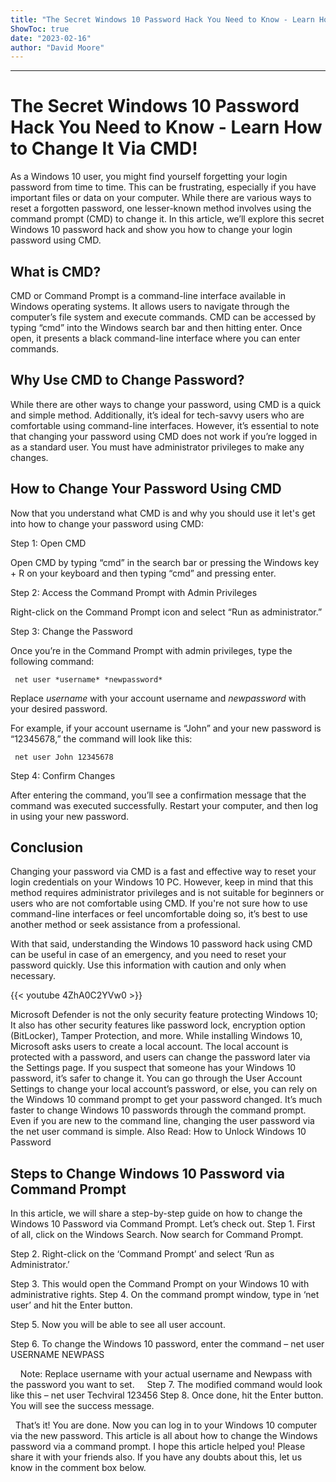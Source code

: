 ```yaml
---
title: "The Secret Windows 10 Password Hack You Need to Know - Learn How to Change It Via CMD!"
ShowToc: true 
date: "2023-02-16"
author: "David Moore"
---
```

*****
# The Secret Windows 10 Password Hack You Need to Know - Learn How to Change It Via CMD!

As a Windows 10 user, you might find yourself forgetting your login password from time to time. This can be frustrating, especially if you have important files or data on your computer. While there are various ways to reset a forgotten password, one lesser-known method involves using the command prompt (CMD) to change it. In this article, we’ll explore this secret Windows 10 password hack and show you how to change your login password using CMD.

## What is CMD?

CMD or Command Prompt is a command-line interface available in Windows operating systems. It allows users to navigate through the computer’s file system and execute commands. CMD can be accessed by typing “cmd” into the Windows search bar and then hitting enter. Once open, it presents a black command-line interface where you can enter commands.

## Why Use CMD to Change Password?

While there are other ways to change your password, using CMD is a quick and simple method. Additionally, it’s ideal for tech-savvy users who are comfortable using command-line interfaces. However, it’s essential to note that changing your password using CMD does not work if you’re logged in as a standard user. You must have administrator privileges to make any changes.

## How to Change Your Password Using CMD

Now that you understand what CMD is and why you should use it let's get into how to change your password using CMD:

Step 1: Open CMD

Open CMD by typing “cmd” in the search bar or pressing the Windows key + R on your keyboard and then typing “cmd” and pressing enter.

Step 2: Access the Command Prompt with Admin Privileges

Right-click on the Command Prompt icon and select “Run as administrator.”

Step 3: Change the Password

Once you’re in the Command Prompt with admin privileges, type the following command: 

` net user *username* *newpassword*`

Replace *username* with your account username and *newpassword* with your desired password. 

For example, if your account username is “John” and your new password is “12345678,” the command will look like this:

` net user John 12345678`

Step 4: Confirm Changes

After entering the command, you’ll see a confirmation message that the command was executed successfully. Restart your computer, and then log in using your new password.

## Conclusion

Changing your password via CMD is a fast and effective way to reset your login credentials on your Windows 10 PC. However, keep in mind that this method requires administrator privileges and is not suitable for beginners or users who are not comfortable using CMD. If you're not sure how to use command-line interfaces or feel uncomfortable doing so, it’s best to use another method or seek assistance from a professional. 

With that said, understanding the Windows 10 password hack using CMD can be useful in case of an emergency, and you need to reset your password quickly. Use this information with caution and only when necessary.

{{< youtube 4ZhA0C2YVw0 >}} 



Microsoft Defender is not the only security feature protecting Windows 10; It also has other security features like password lock, encryption option (BitLocker), Tamper Protection, and more.
While installing Windows 10, Microsoft asks users to create a local account. The local account is protected with a password, and users can change the password later via the Settings page. If you suspect that someone has your Windows 10 password, it’s safer to change it.
You can go through the User Account Settings to change your local account’s password, or else, you can rely on the Windows 10 command prompt to get your password changed. It’s much faster to change Windows 10 passwords through the command prompt. Even if you are new to the command line, changing the user password via the net user command is simple.
Also Read: How to Unlock Windows 10 Password

 
## Steps to Change Windows 10 Password via Command Prompt


In this article, we will share a step-by-step guide on how to change the Windows 10 Password via Command Prompt. Let’s check out.
Step 1. First of all, click on the Windows Search. Now search for Command Prompt.

Step 2. Right-click on the ‘Command Prompt’ and select ‘Run as Administrator.’

Step 3. This would open the Command Prompt on your Windows 10 with administrative rights.
Step 4. On the command prompt window, type in ‘net user’ and hit the Enter button.

Step 5. Now you will be able to see all user account.

Step 6. To change the Windows 10 password, enter the command – net user USERNAME NEWPASS

 
 
Note: Replace username with your actual username and Newpass with the password you want to set.
 
 
Step 7. The modified command would look like this – net user Techviral 123456
Step 8. Once done, hit the Enter button. You will see the success message.

 
That’s it! You are done. Now you can log in to your Windows 10 computer via the new password.
This article is all about how to change the Windows password via a command prompt. I hope this article helped you! Please share it with your friends also. If you have any doubts about this, let us know in the comment box below.




